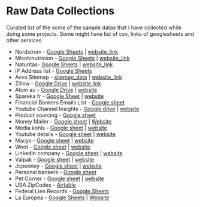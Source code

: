 # Raw Data Collections
Curated list of the some of the  sample datas that I have collected while doing some projects.
Some might have list of csv, links of googlesheets and other services
* Nordstrom - [Google Sheets](https://docs.google.com/spreadsheets/d/1S7_LA6uKZ5b-SCqt1TKBVmdotMSnaAd6yw9gdcjkv7o/edit?usp=sharing) | [website_link](https://www.nordstrom.com/)
* Misohinutricion - [Google Sheets](https://docs.google.com/spreadsheets/d/1uZzPG8NRzfmalbyd9lGCS0-eANYKLURi8T2i8DhhNX8/edit?usp=sharing) | [website_link](https://www.misohinutricion.com/)
* Naturitas- [Google Sheets](https://docs.google.com/spreadsheets/d/1HG4BOAoi_r9Q0cVjJudsibKJQKwC6qL7lV_wLDgI9Hw/edit?usp=sharing) | [website_link](https://www.naturitas.es/)
* IP Address list - [Google Sheets](https://docs.google.com/spreadsheets/d/1Z8A-C6XHpUhlbjYxg44e3mqLkaXn4xCLQaQLqsJF4rI/edit?usp=sharing)
* Avvo Sitemap - [sitemap_data](https://raw.githubusercontent.com/SurendraTamang/raws-datas/main/avvo_sitemap_professional_search_1.xml) | [website_link](https://www.avvo.com)
* Zillow - [Google Drive](https://drive.google.com/file/d/10wVxFIAQh6SJ3lPUl5FKIQCjX85hkhtz/view?usp=sharing)  | [website link](https://www.zillow.com/)
* Atom au - [Google Drive](https://drive.google.com/file/d/1akLuzRsIjjAby-_xjF8fgzECLPo5j4--/view?usp=sharing) | [website](https://www.atom.com.au/)
* Spareka fr - [Google Sheet](https://docs.google.com/spreadsheets/d/1phetX89f4pTWhzbXScIf3Ef-pM-VWvnj9cZ2lJCXAYs/edit?usp=sharinggit) | [website](https://www.spareka.fr)
* Financial Bankers Emails List - [Google sheet](https://docs.google.com/spreadsheets/d/15Aqay2E-r2uPtXnxc0YJLUhS45G7hwD15qsWSP15gvs/edit#gid=2103559575) 
* Youtube Channel Insights - [Google drive](https://drive.google.com/file/d/11x2FaxslN2Z2Yb42EkmToAxk6LIWZRlE/view?usp=sharing) | [website](https://www.youtube.com/)
* Product sourcing - [Google sheet](https://docs.google.com/spreadsheets/d/1IgRrp2NKlWSVzHbdDVsio6xvxO1uzEF7QCBrSQZnU8U/edit#gid=89445939)
* Money Mailer - [Google sheet](https://docs.google.com/spreadsheets/d/1NBFT5KfxcMpSVLRInztG5O4UJIJunV6XlOyeVzKdOxo/edit?usp=sharing) | [Website](https://moneymailer.com)
* Media kohls - [Google sheet](https://docs.google.com/spreadsheets/d/13iiiLKzKU3DU_vyoxx-ReaZy99AJCN4CI0kXKHJTlzE/edit?usp=sharing) | [website](https://www.kohls.com/)
* Youtube details - [Google sheet](https://docs.google.com/spreadsheets/d/1lZiEEES9eQjhVoBBeEjczhwDs8MXAGek19VcncAWolk/edit?usp=sharing) | [website](https://www.youtube.com/)
* Macys - [Google sheet](https://docs.google.com/spreadsheets/d/1n1EwIk5uriaSWGhkhKaHQOtYzlZvLLKMCTCiiPs3O8U/edit?usp=sharing) | [website](https://www.macys.com/)
* Woot - [Google sheet](https://docs.google.com/spreadsheets/d/1zDONw8iZJSqchOtjYVFOMOnqDB6MKM3Px_qTkmjARVo/edit?usp=sharing) | [website](https://www.woot.com/)
* Linkedin company - [Google sheet](https://docs.google.com/spreadsheets/d/1hhWq42ut5ARr6Vo9rj4-dFeMXPKv6PZI-1mzwo4Ktm8/edit?usp=sharing) | [website](https://www.linkedin.com/feed/)
* Valpak - [Google sheet](https://docs.google.com/spreadsheets/d/15nI8B36G9NGBEfWIHi2JEWzmP4rpnS6lOLqzbVi4GUs/edit?usp=sharing) | [website](https://www.valpak.com/)
* Jcpenney - [Google sheet](https://docs.google.com/spreadsheets/d/1ydU9ZszBYnISf7knRdr0HB-5IMFl_uqwON7TbgyxXqc/edit?usp=sharing) | [website](https://www.jcpenney.com/)
* Personal bankers - [Google sheet](https://docs.google.com/spreadsheets/d/1sBecEyqRj693BRjMWgbYCUWdSaImZrWXx6iYwXhywTg/edit?usp=sharing)
* Pet Corner - [Google sheet](https://docs.google.com/spreadsheets/d/1EAjGa-gkEC8LJu7s9nJ8hJS_0R3MIKXTSnctBBhjcfU/edit?usp=sharing) | [website](https://petcornerdubai.com/)
* USA ZipCodes - [Airtable](https://airtable.com/appVFv4iYQD2h84tv/shr2gZKTfspxYWXdn/tbl0OExhgKXgIj7y9)
* Federal Lien Records - [Google Sheets](https://docs.google.com/spreadsheets/d/1VmpusW6Yo3njy34tih_xQR_QZCggKVE-VtIvuylf-wo/edit?usp=sharing)
* La Europea - [Google Sheets](https://docs.google.com/spreadsheets/d/1e2a8LR6ca9-auPWC8I4HgcfTy2M_y0B46EHLwD46QiM/edit?usp=sharing) | [Website](https://laeuropea.com.mx)
